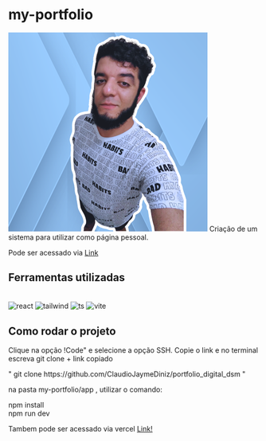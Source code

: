 # my-portfolio
<img src="app/src/assets/images/profile.png" width="400" heigth="400">
Criação de um sistema para utilizar como página pessoal.
<p>Pode ser acessado via <a href="https://my-portfolio-claudiojayme.vercel.app"> Link </a></p>


## Ferramentas utilizadas
<div style="display: inline_block"><br>
  <img alt="react" align="center" height="30" width="30" src="https://skillicons.dev/icons?i=react" />
  <img alt="tailwind" align="center" height="30" width="30" src="https://skillicons.dev/icons?i=tailwind" />
  <img alt="ts" align="center" height="30" width="30" src="https://skillicons.dev/icons?i=ts" />
  <img alt="vite" align="center" height="30" width="30" src="https://skillicons.dev/icons?i=vite" />
</div>

## Como rodar o projeto
Clique na opção !Code" e selecione a opção SSH. Copie o link e no terminal escreva git clone + link copiado
<p>" git clone https://github.com/ClaudioJaymeDiniz/portfolio_digital_dsm "
<p>na pasta my-portfolio/app , utilizar o comando: 
  
  npm install<br>
  npm run dev
  
Tambem pode ser acessado via vercel <a href="https://my-portfolio-claudiojayme.vercel.app"> Link!</a>
